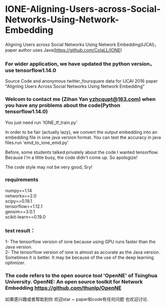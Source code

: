 # IONE-Aligning-Users-across-Social-Networks-Using-Network-Embedding
Aligning Users across Social Networks Using Network Embedding(IJCAI)，paper author uses Java(https://github.com/ColaLL/IONE)   
### For wider application, we have updated the python version，use tensorflow1.14.0  

Source Code and anonymous twitter_foursquare data for IJCAI 2016 paper "Aligning Users Across Social Networks Using Network Embedding"    

### Welcom to contact me (Zihan Yan yzhcqupt@163.com) when you have any problems about the code(Python tensorflow1.14.0)  


You just need run 'IONE_tf_train.py'    

In order to be fair (actually lazy), we convert the output embedding into an embedding file in ione java version format. You can test the accuracy in java files.run 'emd_to_ione_emd.py'  


Before, some students talked privately about the code I wanted tensorflow. Because I'm a little busy, the code didn't come up. So apologize!  

The code style may not be very good, Sry!   
### requirements    
numpy==1.14  
networkx==2.0  
scipy==0.19.1  
tensorflow>=1.12.1  
gensim==3.0.1  
scikit-learn==0.19.0  
### test result：  
   1- The tensorflow version of ione because using GPU runs faster than the Java version.  
   2- The tensorflow version of ione is almost as accurate as the Java version. Sometimes it is better. It may be because of the use of the deep learning optimizer.  
   
### The code  refers to the open source tool 'OpenNE' of Tsinghua University.  OpenNE: An open source toolkit for Network Embedding           https://github.com/thunlp/OpenNE  


如果感兴趣或者帮助到你 欢迎star ~    paper和code有任何问题 也欢迎讨论.
   






